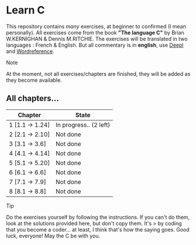 # Learn C
This repository contains *many* exercises, at beginner to confirmed (I mean personally).
All exercises come from the book **"The language C"** by Brian W.KERNIGHAN & Dennis M.RITCHIE.
The exercises will be translated in two languages : French & English.
But all commentary is in **english**, use [Deepl](www.deepl.com) and [Wordreference](www.wordreference.com).

> [!NOTE]
> At the moment, not all exercises/chapters are finished, they will be added as they become available.

## All chapters...

| Chapter | State |
| --- | --- |
| 1 [1.1 -> 1.24] | In progress.. (2 left) |
| 2 [2.1 -> 2.10] | Not done |
| 3 [3.1 -> 3.6] | Not done |
| 4 [4.1 -> 4.14] | Not done |
| 5 [5.1 -> 5.20] | Not done |
| 6 [6.1 -> 6.6] | Not done |
| 7 [7.1 -> 7.9] | Not done |
| 8 [8.1 -> 8.8] | Not done |

> [!TIP]
> Do the exercises yourself by following the instructions. If you can't do them, look at the solutions provided here, but don't copy them. It's > by coding that you become a coder... at least, I think that's how the saying goes.
> Good luck, everyone! May the C be with you.